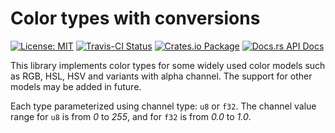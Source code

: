 # Color types with conversions

[![License: MIT](https://img.shields.io/badge/License-MIT-brightgreen.svg)](https://opensource.org/licenses/MIT)
[![Travis-CI Status](https://travis-ci.com/katyo/colours-rs.svg?branch=master)](https://travis-ci.com/katyo/colours-rs)
[![Crates.io Package](https://img.shields.io/crates/v/colours.svg?style=popout)](https://crates.io/crates/colours)
[![Docs.rs API Docs](https://docs.rs/colours/badge.svg)](https://docs.rs/colours)

This library implements color types for some widely used color models
such as RGB, HSL, HSV and variants with alpha channel.
The support for other models may be added in future.

Each type parameterized using channel type: `u8` or `f32`.
The channel value range for `u8` is from _0_ to _255_,
and for `f32` is from _0.0_ to _1.0_.
